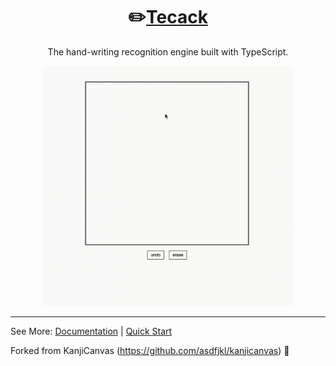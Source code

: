 <div align="center">
 <h1>✏️<a href="https://ubugeeei.github.io/tecack">Tecack</a></h1>
 <p>The hand-writing recognition engine built with TypeScript.</p>

 <img src="./docs//public/tecack.gif" width="400px">

</div>

---

See More: [Documentation](https://ubugeeei.github.io/tecack) | [Quick Start](https://ubugeeei.github.io/tecack/introduction/getting-started.html)

Forked from KanjiCanvas (https://github.com/asdfjkl/kanjicanvas) 💓
